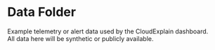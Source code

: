 # Data Folder

Example telemetry or alert data used by the CloudExplain dashboard.  
All data here will be synthetic or publicly available.
